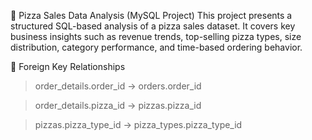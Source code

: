 🍕 Pizza Sales Data Analysis (MySQL Project)
This project presents a structured SQL-based analysis of a pizza sales dataset. It covers key business insights such as revenue trends, top-selling pizza types, size distribution, category performance, and time-based ordering behavior.


🔗 Foreign Key Relationships
> order_details.order_id → orders.order_id

> order_details.pizza_id → pizzas.pizza_id

> pizzas.pizza_type_id → pizza_types.pizza_type_id
